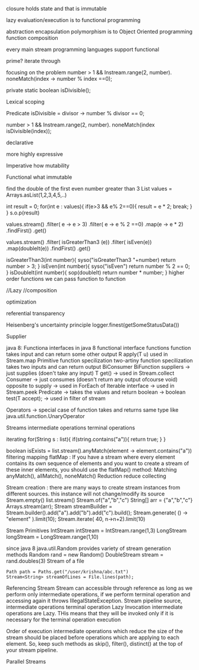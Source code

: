 closure holds state and that is immutable

lazy evaluation/execution is to functional programming

abstraction
encapsulation
polymorphism is to Object Oriented programming
function composition

every main stream programming languages support functional




prime?
iterate through

focusing on the problem
number > 1 &&
Instream.range(2, number).
         noneMatch(index -> number % index ==0);

private static boolean isDivisible();

Lexical scoping

Predicate<Integer> isDivisible = divisor -> number % divisor == 0;

number > 1 &&
Instream.range(2, number).
         noneMatch(index isDivisible(index));





declarative

more highly expressive

Imperative
 how
 mutability

Functional
  what
  immutable


find the double of the first even number greater than 3
List<Integer> values = Arrays.asList(1,2,3,4,5,..)

int result = 0;
for(int e : values){
  if(e>3 && e% 2==0){
    result = e * 2;
    break;
  }
}
s.o.p(result)

values.stream()
.filter( e -> e > 3)
.filter( e -> e % 2 ==0)
.map(e -> e * 2)
.findFirst()
.get()

values.stream()
.filter( isGreaterThan3 (e))
.filter( isEven(e))
.map(doubleIt(e))
.findFirst()
.get()


isGreaterThan3(int number){
  syso("isGreaterThan3 "+number)
  return number > 3;
}
isEven(int number){
  syso("isEven")
  return number % 2 == 0;
}
isDoubleIt(int number){
 sop(doubleIt)
return number * number;
}
higher order functions
we can pass function to function


//Lazy
//composition

optimization

referential transparency


Heisenberg's uncertainty principle
logger.finest(getSomeStatusData())

Supplier



java 8:
Functiona interfaces in java 8
functional interface
functions
   function takes input and can return some other output
   R apply(T u)
   used in Stream.map
Primitive function  specilization
two-artiny function specilization
takes two inputs and can return output
BiConsumer
BiFunction
suppliers
 -> just supplies (doen't take any input)
      T get()
 -> used in Stream.collect
Consumer
  -> just consumes (doesn't return any output ofcourse void) opposite to supply
  -> used in ForEach of Iterable interface
  -> used in Stream.peek
Predicate
  -> takes the values and return boolean
  -> boolean test(T accept);
  -> used in filter of stream

Operators
 -> special case of function takes and returns same type like java.util.function.UnaryOperator


Streams
  intermediate operations
  terminal operations

 iterating
   for(String s : list){
      if(string.contains("a")){
        return true;
      }
   }

   boolean isExists = list.stream().anyMatch(element -> element.contains("a"))
  filtering
  mapping
    flatMap : If you have a stream where every element contains its own sequence of elements and you want to create a stream of these inner elements, you should use the flatMap() method:
  Matching
    anyMatch(), allMatch(), noneMatch()
  Reduction
    reduce
  collecting

  Stream creation : there are many ways to create stream instances from different sources. this instance will not change/modify its source
   Stream.empty()
   list.stream()
   Stream.of("a","b","c")
   String[] arr = {"a","b","c"}
   Arrays.stream(arr);
   Stream<String> streamBuilder = Stream.<String>builder().add("a").add("b").add("c").build();
   Stream.generate( () -> "element" ).limit(10);
   Stream.iterate( 40, n->n+2).limit(10)

Stream Primitives
   IntStream intStream = IntStream.range(1,3)
   LongStream longStream = LongStream.range(1,10)

  since java 8 java.util.Random provides variety of stream generation methods
    Random rand = new Random()
    DoubleStream stream = rand.doubles(3)
  Stream of a file

    Path path = Paths.get("/user/krishna/abc.txt")
    Stream<String> streamOfLines = File.lines(path);
 Referencing Stream
   Stream can accessible through reference as long as we perform only intermediate operations, if we perform terminal operation and accessing again it throws IllegalStateException.
 Stream pipeline
   source,
   intermediate operations
   terminal operation
 Lazy Invocation
  intermediate operations are Lazy. THis means that they will be invoked only if it is necessary for the terminal operation execution

 Order of execution
   intermediate operations which reduce the size of the stream should be placed before operations which are applying to each element. So, keep such methods as skip(), filter(), distinct() at the top of your stream pipeline.

 Parallel Streams
 
